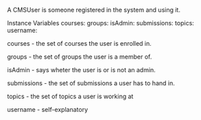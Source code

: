 A CMSUser is someone registered in the system and using it.

Instance Variables
	courses:		<Set>
	groups:		<Set>
	isAdmin:		<Boolean>
	submissions:		<OrderedCollection>
	topics:		<Set>
	username:		<String>

courses
	- the set of courses the user is enrolled in.

groups
	- the set of groups the user is a member of.

isAdmin
	- says wheter the user is or is not an admin.

submissions
	- the set of submissions a user has to hand in.

topics
	- the set of topics a user is working at

username
	- self-explanatory
